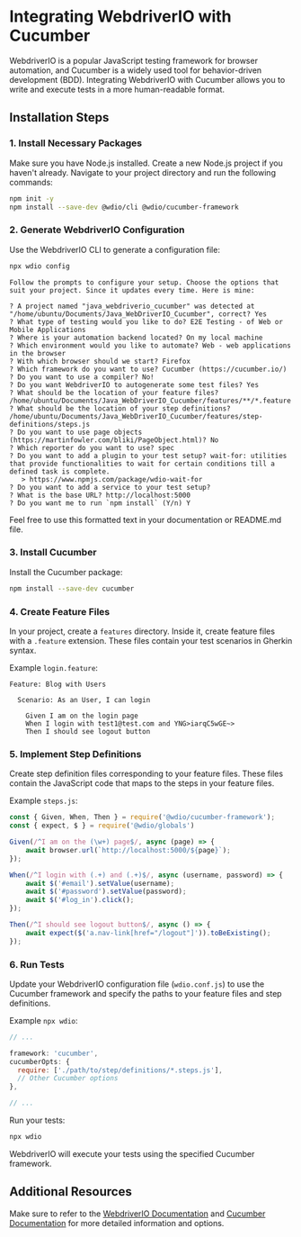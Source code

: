 # Integrating WebdriverIO with Cucumber

WebdriverIO is a popular JavaScript testing framework for browser automation, and Cucumber is a widely used tool for behavior-driven development (BDD). Integrating WebdriverIO with Cucumber allows you to write and execute tests in a more human-readable format.

## Installation Steps

### 1. Install Necessary Packages

Make sure you have Node.js installed. Create a new Node.js project if you haven't already. Navigate to your project directory and run the following commands:

```bash
npm init -y
npm install --save-dev @wdio/cli @wdio/cucumber-framework
```

### 2. Generate WebdriverIO Configuration

Use the WebdriverIO CLI to generate a configuration file:

```bash
npx wdio config
```

```plaintext
Follow the prompts to configure your setup. Choose the options that suit your project. Since it updates every time. Here is mine:

? A project named "java_webdriverio_cucumber" was detected at "/home/ubuntu/Documents/Java_WebDriverIO_Cucumber", correct? Yes
? What type of testing would you like to do? E2E Testing - of Web or Mobile Applications
? Where is your automation backend located? On my local machine
? Which environment would you like to automate? Web - web applications in the browser
? With which browser should we start? Firefox
? Which framework do you want to use? Cucumber (https://cucumber.io/)
? Do you want to use a compiler? No!
? Do you want WebdriverIO to autogenerate some test files? Yes
? What should be the location of your feature files? /home/ubuntu/Documents/Java_WebDriverIO_Cucumber/features/**/*.feature
? What should be the location of your step definitions? /home/ubuntu/Documents/Java_WebDriverIO_Cucumber/features/step-definitions/steps.js
? Do you want to use page objects (https://martinfowler.com/bliki/PageObject.html)? No
? Which reporter do you want to use? spec
? Do you want to add a plugin to your test setup? wait-for: utilities that provide functionalities to wait for certain conditions till a defined task is complete.
   > https://www.npmjs.com/package/wdio-wait-for
? Do you want to add a service to your test setup? 
? What is the base URL? http://localhost:5000
? Do you want me to run `npm install` (Y/n) Y
```

Feel free to use this formatted text in your documentation or README.md file.

### 3. Install Cucumber

Install the Cucumber package:

```bash
npm install --save-dev cucumber
```

### 4. Create Feature Files

In your project, create a `features` directory. Inside it, create feature files with a `.feature` extension. These files contain your test scenarios in Gherkin syntax.

Example `login.feature`:

```gherkin
Feature: Blog with Users

  Scenario: As an User, I can login

    Given I am on the login page
    When I login with test1@test.com and YNG>iarqC5wGE~>
    Then I should see logout button
```

### 5. Implement Step Definitions

Create step definition files corresponding to your feature files. These files contain the JavaScript code that maps to the steps in your feature files.

Example `steps.js`:

```javascript
const { Given, When, Then } = require('@wdio/cucumber-framework');
const { expect, $ } = require('@wdio/globals')

Given(/^I am on the (\w+) page$/, async (page) => {
    await browser.url(`http://localhost:5000/${page}`);
});

When(/^I login with (.+) and (.+)$/, async (username, password) => {
    await $('#email').setValue(username);
    await $('#password').setValue(password);
    await $('#log_in').click();
});

Then(/^I should see logout button$/, async () => {
    await expect($('a.nav-link[href="/logout"]')).toBeExisting();
});

```

### 6. Run Tests

Update your WebdriverIO configuration file (`wdio.conf.js`) to use the Cucumber framework and specify the paths to your feature files and step definitions.

Example `npx wdio`:

```javascript
// ...

framework: 'cucumber',
cucumberOpts: {
  require: ['./path/to/step/definitions/*.steps.js'],
  // Other Cucumber options
},

// ...
```

Run your tests:

```bash
npx wdio
```

WebdriverIO will execute your tests using the specified Cucumber framework.

## Additional Resources

Make sure to refer to the [WebdriverIO Documentation](https://webdriver.io/docs/gettingstarted.html) and [Cucumber Documentation](https://cucumber.io/docs/guides/10-minute-tutorial/) for more detailed information and options.
